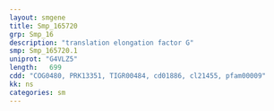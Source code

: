 ```yaml
---
layout: smgene
title: Smp_165720
grp: Smp_16
description: "translation elongation factor G"
smp: Smp_165720.1
uniprot: "G4VLZ5"
length:   699
cdd: "COG0480, PRK13351, TIGR00484, cd01886, cl21455, pfam00009"
kk: ns
categories: sm
---
```

